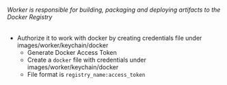 ###### Worker is responsible for building, packaging and deploying artifacts to the Docker Registry
  - Authorize it to work with docker by creating credentials file under images/worker/keychain/docker
    - Generate Docker Access Token
    - Create a ``` docker ``` file with credentials under images/worker/keychain/docker
    - File format is ``` registry_name:access_token ```
